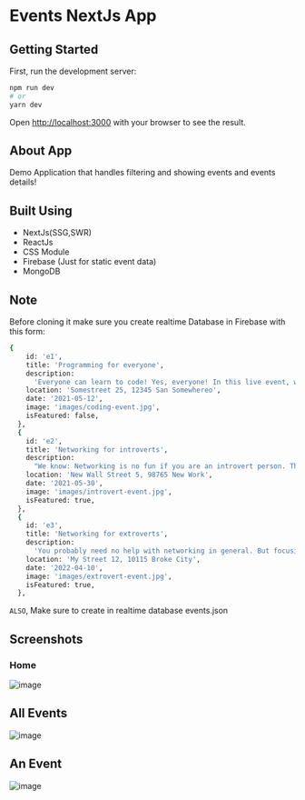 # Events NextJs App

## Getting Started

First, run the development server:

```bash
npm run dev
# or
yarn dev
```
Open [http://localhost:3000](http://localhost:3000) with your browser to see the result.

## About App
Demo Application that handles filtering and showing events and events details!

## Built Using
- NextJs(SSG,SWR) 
- ReactJs
- CSS Module
- Firebase (Just for static event data)
- MongoDB
## Note
Before cloning it make sure you create realtime Database in Firebase with this form:
  ```bash
  {
      id: 'e1',
      title: 'Programming for everyone',
      description:
        'Everyone can learn to code! Yes, everyone! In this live event, we are going to go through all the key basics and get you started with programming as well.',
      location: 'Somestreet 25, 12345 San Somewhereo',
      date: '2021-05-12',
      image: 'images/coding-event.jpg',
      isFeatured: false,
    },
    {
      id: 'e2',
      title: 'Networking for introverts',
      description:
        "We know: Networking is no fun if you are an introvert person. That's why we came up with this event - it'll be so much easier. Promised!",
      location: 'New Wall Street 5, 98765 New Work',
      date: '2021-05-30',
      image: 'images/introvert-event.jpg',
      isFeatured: true,
    },
    {
      id: 'e3',
      title: 'Networking for extroverts',
      description:
        'You probably need no help with networking in general. But focusing your energy correctly - that is something where most people can improve.',
      location: 'My Street 12, 10115 Broke City',
      date: '2022-04-10',
      image: 'images/extrovert-event.jpg',
      isFeatured: true,
    },
  ```
 `ALSO`, Make sure to create in realtime database events.json
## Screenshots
### Home
![image](https://user-images.githubusercontent.com/102517583/187242595-72ffc836-a664-4a61-a813-7a357ba405d2.png)
## All Events
![image](https://user-images.githubusercontent.com/102517583/187242625-f69ff261-f4dd-4478-8621-729136f1e226.png)
## An Event
![image](https://user-images.githubusercontent.com/102517583/187242692-9ee56fbd-0063-439f-933a-9d73f4859e85.png)
